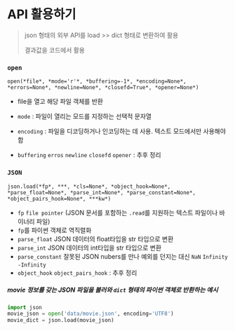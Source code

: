 # API 활용하기

> json 형태의 외부 API를 load >> dict 형태로 변환하여 활용
>
> 결과값을 코드에서 활용



### `open`

`open(*file*, *mode='r'*, *buffering=-1*, *encoding=None*, *errors=None*, *newline=None*, *closefd=True*, *opener=None*)`

- file을 열고 해당 파일 객체를 반환
- `mode` : 파일이 열리는 모드를 지정하는 선택적 문자열

- `encoding` : 파일을 디코딩하거나 인코딩하는 데 사용. 텍스트 모드에서만 사용해야 함
- `buffering` `erros` `newline` `closefd` `opener` : 추후 정리



### `JSON`

`json.load(*fp*, ***, *cls=None*, *object_hook=None*, *parse_float=None*, *parse_int=None*, *parse_constant=None*, *object_pairs_hook=None*, ***kw*)`

- `fp` `file pointer` (JSON 문서를 포함하는 `.read`를 지원하는 텍스트 파일이나 바이너리 파일)
- `fp`를 파이썬 객체로 역직렬화
- `parse_float` JSON 데이터의 float타입을 str 타입으로 변환
- `parse_int`     JSON 데이터의 int타입을 str 타입으로 변환
- `parse_constant` 잘못된 JSON nubers를 만나 예외를 던지는 대신 `NaN` `Infinity` `-Infinity` 
- `object_hook` `object_pairs_hook` : 추후 정리



##### movie 정보를 갖는 JSON 파일을 불러와 `dict` 형태의 파이썬 객체로 반환하는 예시

```python
import json
movie_json = open('data/movie.json', encoding='UTF8')
movie_dict = json.load(movie_json)
```

